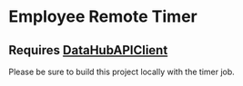 # Employee Remote Timer

## Requires [DataHubAPIClient](https://github.com/kenhansen01/DataHubAPIClient)
Please be sure to build this project locally with the timer job.